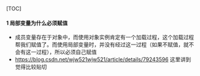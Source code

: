 [TOC]

#### 1 局部变量为什么必须赋值

- 成员变量存在于对象中，而使用对象实例肯定有一个加载过程，这个加载过程帮我们赋值了。而使用局部变量时，并没有经过这一过程（如果不赋值，就不会有这一过程），所以必须自己赋值
- https://blog.csdn.net/wjw521wjw521/article/details/79243596 这里讲到觉得比较贴切